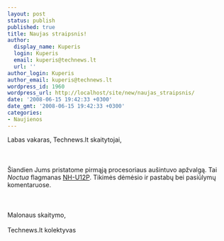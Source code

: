 ```yaml
---
layout: post
status: publish
published: true
title: Naujas straipsnis!
author:
  display_name: Kuperis
  login: Kuperis
  email: kuperis@technews.lt
  url: ''
author_login: Kuperis
author_email: kuperis@technews.lt
wordpress_id: 1960
wordpress_url: http://localhost/site/new/naujas_straipsnis/
date: '2008-06-15 19:42:33 +0300'
date_gmt: '2008-06-15 19:42:33 +0300'
categories:
- Naujienos
---
```

<p>Labas vakaras, Technews.lt skaitytojai,<br />
<br><br />
<br>Šiandien Jums pristatome pirmąją procesoriaus aušintuvo apžvalgą. Tai <i>Noctua</i> flagmanas <a class="ns" href="http://www.technews.lt/?id=Kas&amp;Id=1814">NH-U12P</a>. Tikimės dėmėsio ir pastabų bei pasiūlymų komentaruose.<br />
<br><br />
<br>Malonaus skaitymo,<br />
<br>Technews.lt kolektyvas</p>
